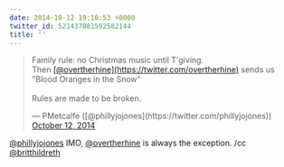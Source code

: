 ```yaml
---
date: 2014-10-12 19:10:53 +0000
twitter_id: 521437881592582144
title: ''
---
```


<blockquote class="twitter-tweet"><p lang="en" dir="ltr">Family rule: no Christmas music until T&#39;giving.<br>Then <a href="https://twitter.com/overtherhine?ref_src=twsrc%5Etfw">[@overtherhine](https://twitter.com/overtherhine)</a> sends us &quot;Blood Oranges in the Snow&quot;<br><br>Rules are made to be broken.</p>&mdash; PMetcalfe ([@phillyjojones](https://twitter.com/phillyjojones)) <a href="https://twitter.com/phillyjojones/status/521345677377679360?ref_src=twsrc%5Etfw">October 12, 2014</a></blockquote>
<script async src="https://platform.twitter.com/widgets.js" charset="utf-8"></script>

[@phillyjojones](https://twitter.com/phillyjojones) IMO, [@overtherhine](https://twitter.com/overtherhine) is always the exception. /cc [@britthildreth](https://twitter.com/britthildreth)

